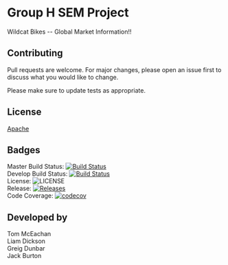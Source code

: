 # Group H SEM Project

Wildcat Bikes -- Global Market Information!!

## Contributing
Pull requests are welcome. For major changes, please open an issue first to discuss what you would like to change.

Please make sure to update tests as appropriate.

## License
[Apache](http://www.apache.org/licenses/LICENSE-2.0)

## Badges

Master Build Status: [![Build Status](https://travis-ci.com/TomMcEachan/group-h-sem.svg?branch=master)](https://travis-ci.com/TomMcEachan/group-h-sem) \
Develop Build Status: [![Build Status](https://travis-ci.com/TomMcEachan/group-h-sem.svg?branch=develop)](https://travis-ci.com/TomMcEachan/group-h-sem)  \
License: ![LICENSE](https://img.shields.io/github/license/liamdickson-uni/group-h-sem) \
Release: [![Releases](https://img.shields.io/github/release/liamdickson-uni/group-h-sem/all.svg?style=flat-square)](https://github.com/liamdickson-uni/group-h-sem/releases) \
Code Coverage: [![codecov](https://codecov.io/gh/TomMcEachan/group-h-sem/branch/master/graph/badge.svg?token=ALE7Q144IH)](https://codecov.io/gh/TomMcEachan/group-h-sem)

## Developed by

Tom McEachan \
Liam Dickson \
Greig Dunbar \
Jack Burton 
